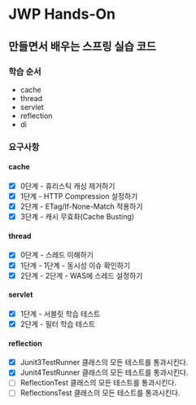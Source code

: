 # JWP Hands-On

## 만들면서 배우는 스프링 실습 코드

### 학습 순서
- cache
- thread
- servlet
- reflection
- di

### 요구사항

#### cache

- [x] 0단계 - 휴리스틱 캐싱 제거하기
- [x] 1단계 - HTTP Compression 설정하기
- [x] 2단계 - ETag/If-None-Match 적용하기
- [x] 3단계 - 캐시 무효화(Cache Busting)

#### thread

- [x] 0단계 - 스레드 이해하기
- [x] 1단계 - 1단계 - 동시성 이슈 확인하기
- [x] 2단계 - 2단계 - WAS에 스레드 설정하기

#### servlet

- [x] 1단계 - 서블릿 학습 테스트
- [x] 2단계 - 필터 학습 테스트

#### reflection

- [x] Junit3TestRunner 클래스의 모든 테스트를 통과시킨다.
- [x] Junit4TestRunner 클래스의 모든 테스트를 통과시킨다.
- [ ] ReflectionTest 클래스의 모든 테스트를 통과시킨다.
- [ ] ReflectionsTest 클래스의 모든 테스트를 통과시킨다.
